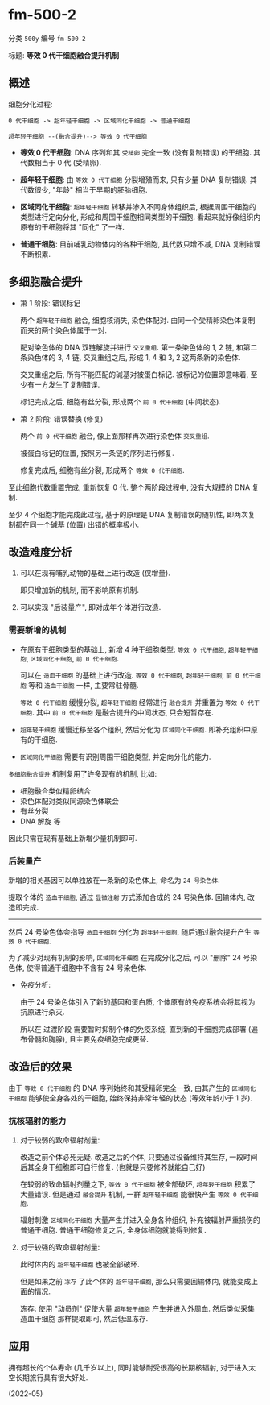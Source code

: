 # fm-500-2

分类 `500y`
编号 `fm-500-2`

标题:
**等效 0 代干细胞融合提升机制**

## 概述

细胞分化过程:

```
0 代干细胞 -> 超年轻干细胞 -> 区域同化干细胞 -> 普通干细胞

超年轻干细胞 --(融合提升)--> 等效 0 代干细胞
```

+ **等效 0 代干细胞**:
  DNA 序列和其 `受精卵` 完全一致 (没有复制错误) 的干细胞.
  其代数相当于 0 代 (受精卵).

+ **超年轻干细胞**:
  由 `等效 0 代干细胞` 分裂增殖而来, 只有少量 DNA 复制错误.
  其代数很少, "年龄" 相当于早期的胚胎细胞.

+ **区域同化干细胞**:
  `超年轻干细胞` 转移并渗入不同身体组织后,
  根据周围干细胞的类型进行定向分化,
  形成和周围干细胞相同类型的干细胞.
  看起来就好像组织内原有的干细胞将其 "同化" 了一样.

+ **普通干细胞**:
  目前哺乳动物体内的各种干细胞,
  其代数只增不减, DNA 复制错误不断积累.


## 多细胞融合提升

+ 第 1 阶段: 错误标记

  两个 `超年轻干细胞` 融合, 细胞核消失,
  染色体配对.
  由同一个受精卵染色体复制而来的两个染色体属于一对.

  配对染色体的 DNA 双链解旋并进行 `交叉重组`.
  第一条染色体的 1, 2 链, 和第二条染色体的 3, 4 链,
  交叉重组之后, 形成 1, 4 和 3, 2 这两条新的染色体.

  交叉重组之后, 所有不能匹配的碱基对被蛋白标记.
  被标记的位置即意味着, 至少有一方发生了复制错误.

  标记完成之后, 细胞有丝分裂, 形成两个 `前 0 代干细胞` (中间状态).

+ 第 2 阶段: 错误替换 (修复)

  两个 `前 0 代干细胞` 融合, 像上面那样再次进行染色体 `交叉重组`.

  被蛋白标记的位置, 按照另一条链的序列进行修复.

  修复完成后, 细胞有丝分裂, 形成两个 `等效 0 代干细胞`.

至此细胞代数重置完成, 重新恢复 0 代.
整个两阶段过程中, 没有大规模的 DNA 复制.

至少 4 个细胞才能完成此过程, 基于的原理是 DNA 复制错误的随机性,
即两次复制都在同一个碱基 (位置) 出错的概率极小.


## 改造难度分析

1. 可以在现有哺乳动物的基础上进行改造 (仅增量).

   即只增加新的机制, 而不影响原有机制.

2. 可以实现 "后装量产", 即对成年个体进行改造.

### 需要新增的机制

+ 在原有干细胞类型的基础上, 新增 4 种干细胞类型:
  `等效 0 代干细胞`, `超年轻干细胞`, `区域同化干细胞`, `前 0 代干细胞`.

  可以在 `造血干细胞` 的基础上进行改造.
  `等效 0 代干细胞`, `超年轻干细胞`, `前 0 代干细胞`
  等和 `造血干细胞` 一样, 主要常驻骨髓.

  `等效 0 代干细胞` 缓慢分裂,
  `超年轻干细胞` 经常进行 `融合提升` 并重置为 `等效 0 代干细胞`.
  其中 `前 0 代干细胞` 是融合提升的中间状态,
  只会短暂存在.

+ `超年轻干细胞` 缓慢迁移至各个组织,
  然后分化为 `区域同化干细胞`.
  即补充组织中原有的干细胞.

+ `区域同化干细胞` 需要有识别周围干细胞类型,
  并定向分化的能力.

`多细胞融合提升` 机制复用了许多现有的机制, 比如:

+ 细胞融合类似精卵结合
+ 染色体配对类似同源染色体联会
+ 有丝分裂
+ DNA 解旋 等

因此只需在现有基础上新增少量机制即可.

### 后装量产

新增的相关基因可以单独放在一条新的染色体上,
命名为 `24 号染色体`.

提取个体的 `造血干细胞`,
通过 `显微注射` 方式添加合成的 24 号染色体.
回输体内, 改造即完成.

----

然后 24 号染色体会指导 `造血干细胞` 分化为 `超年轻干细胞`,
随后通过融合提升产生 `等效 0 代干细胞`.

为了减少对现有机制的影响,
`区域同化干细胞` 在完成分化之后,
可以 "删除" 24 号染色体,
使得普通干细胞中不含有 24 号染色体.

+ 免疫分析:

  由于 24 号染色体引入了新的基因和蛋白质,
  个体原有的免疫系统会将其视为抗原进行杀灭.

  所以在 过渡阶段 需要暂时抑制个体的免疫系统,
  直到新的干细胞完成部署 (遍布骨髓和胸腺),
  且主要免疫细胞完成更替.


## 改造后的效果

由于 `等效 0 代干细胞` 的 DNA 序列始终和其受精卵完全一致,
由其产生的 `区域同化干细胞` 能够使全身各处的干细胞,
始终保持非常年轻的状态 (等效年龄小于 1 岁).

### 抗核辐射的能力

1. 对于较弱的致命辐射剂量:

   改造之前个体必死无疑.
   改造之后的个体, 只要通过设备维持其生存,
   一段时间后其全身干细胞即可自行修复.
   (也就是只要修养就能自己好)

   在较弱的致命辐射剂量之下,
   `等效 0 代干细胞` 被全部破环,
   `超年轻干细胞` 积累了大量错误.
   但是通过 `融合提升` 机制,
   一群 `超年轻干细胞` 能很快产生 `等效 0 代干细胞`.

   辐射刺激 `区域同化干细胞` 大量产生并进入全身各种组织,
   补充被辐射严重损伤的普通干细胞.
   普通干细胞修复之后, 全身体细胞就能得到修复.

2. 对于较强的致命辐射剂量:

   此时体内的 `超年轻干细胞` 也被全部破环.

   但是如果之前 `冻存` 了此个体的 `超年轻干细胞`,
   那么只需要回输体内, 就能变成上面的情况.

   冻存:
   使用 "动员剂" 促使大量 `超年轻干细胞` 产生并进入外周血.
   然后类似采集 造血干细胞 那样提取即可,
   然后低温冻存.


## 应用

拥有超长的个体寿命 (几千岁以上),
同时能够耐受很高的长期核辐射,
对于进入太空长期旅行具有很大好处.


(2022-05)
